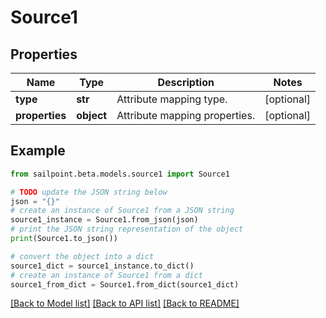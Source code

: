 # Source1


## Properties

Name | Type | Description | Notes
------------ | ------------- | ------------- | -------------
**type** | **str** | Attribute mapping type. | [optional] 
**properties** | **object** | Attribute mapping properties. | [optional] 

## Example

```python
from sailpoint.beta.models.source1 import Source1

# TODO update the JSON string below
json = "{}"
# create an instance of Source1 from a JSON string
source1_instance = Source1.from_json(json)
# print the JSON string representation of the object
print(Source1.to_json())

# convert the object into a dict
source1_dict = source1_instance.to_dict()
# create an instance of Source1 from a dict
source1_from_dict = Source1.from_dict(source1_dict)
```
[[Back to Model list]](../README.md#documentation-for-models) [[Back to API list]](../README.md#documentation-for-api-endpoints) [[Back to README]](../README.md)


